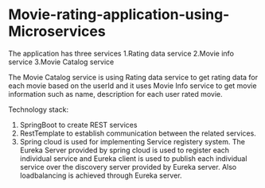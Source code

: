 # Movie-rating-application-using-Microservices

The application has three services
1.Rating data service
2.Movie info service 
3.Movie Catalog service

The Movie Catalog service is using Rating data service to get rating data for each movie based on the userId and
it uses Movie Info service to get movie information such as name, description for each user rated movie.

Technology stack:
1. SpringBoot to create REST services
2. RestTemplate to establish communication between the related services.
3. Spring cloud is used for implementing Service registery system. The Eureka Server provided by spring cloud is used to register each individual service and Eureka client is used to publish each individual service over the discovery server provided by Eureka server. Also loadbalancing is achieved through Eureka server.  
